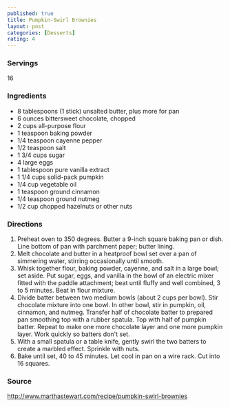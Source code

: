 ```yaml
---
published: true
title: Pumpkin-Swirl Brownies
layout: post
categories: [Desserts]
rating: 4
---
```

### Servings
16

### Ingredients
- 8 tablespoons (1 stick) unsalted butter, plus more for pan
- 6 ounces bittersweet chocolate, chopped
- 2 cups all-purpose flour
- 1 teaspoon baking powder
- 1/4 teaspoon cayenne pepper
- 1/2 teaspoon salt
- 1 3/4 cups sugar
- 4 large eggs
- 1 tablespoon pure vanilla extract
- 1 1/4 cups solid-pack pumpkin
- 1/4 cup vegetable oil
- 1 teaspoon ground cinnamon
- 1/4 teaspoon ground nutmeg
- 1/2 cup chopped hazelnuts or other nuts




### Directions
1. Preheat oven to 350 degrees. Butter a 9-inch square baking pan or dish. Line bottom of pan with parchment paper; butter lining.
2. Melt chocolate and butter in a heatproof bowl set over a pan of simmering water, stirring occasionally until smooth.
3. Whisk together flour, baking powder, cayenne, and salt in a large bowl; set aside. Put sugar, eggs, and vanilla in the bowl of an electric mixer fitted with the paddle attachment; beat until fluffy and well combined, 3 to 5 minutes. Beat in flour mixture.
4. Divide batter between two medium bowls (about 2 cups per bowl). Stir chocolate mixture into one bowl. In other bowl, stir in pumpkin, oil, cinnamon, and nutmeg. Transfer half of chocolate batter to prepared pan smoothing top with a rubber spatula. Top with half of pumpkin batter. Repeat to make one more chocolate layer and one more pumpkin layer. Work quickly so batters don't set.
5. With a small spatula or a table knife, gently swirl the two batters to create a marbled effect. Sprinkle with nuts.
6. Bake until set, 40 to 45 minutes. Let cool in pan on a wire rack. Cut into 16 squares.

### Source
<a href="http://www.marthastewart.com/recipe/pumpkin-swirl-brownies" target="new">http://www.marthastewart.com/recipe/pumpkin-swirl-brownies</a>
